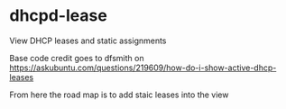 # dhcpd-lease
View DHCP leases and static assignments

Base code credit goes to dfsmith on https://askubuntu.com/questions/219609/how-do-i-show-active-dhcp-leases

From here the road map is to add staic leases into the view
